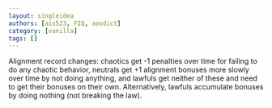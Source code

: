 ```yaml
---
layout: singleidea
authors: [ais523, FIQ, aosdict]
category: [vanilla]
tags: []
---
```

Alignment record changes: chaotics get -1 penalties over time for failing to do any chaotic behavior, neutrals get +1 alignment bonuses more slowly over time by not doing anything, and lawfuls get neither of these and need to get their bonuses on their own. Alternatively, lawfuls accumulate bonuses by doing nothing (not breaking the law).
